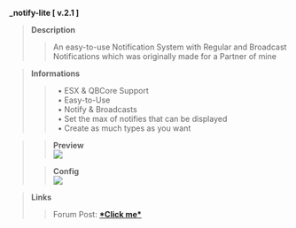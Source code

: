 <strong>_notify-lite [ v.2.1 ]</strong>

<blockquote>
<b>Description</b><br>
<blockquote>
An easy-to-use Notification System with Regular and Broadcast Notifications which was originally made for a Partner of mine</blockquote>
</blockquote>

<blockquote>
<b>Informations</b><br>
<blockquote>
‏‏‎ ‎‏‏‎‏‏‎ ‎•  ESX & QBCore Support<br>
‏‏‎ ‎‏‏‎‏‏‎ ‎•  Easy-to-Use<br>
‏‏‎ ‎‏‏‎‏‏‎ ‎•  Notify & Broadcasts<br>
‏‏‎ ‎‏‏‎‏‏‎ ‎•  Set the max of notifies that can be displayed<br>
‏‏‎ ‎‏‏‎‏‏‎ ‎•  Create as much types as you want<br>
</blockquote>
</blockquote>

<blockquote>

>**Preview**<br>
>![](https://media.discordapp.net/attachments/725329625919782962/1215371327796547594/Screenshot_2024-03-05_203640.png?ex=65fc81c1&is=65ea0cc1&hm=a1d3bca8c5e47b1ed612f107b2482df1ecf75aa7df2ef7bde84a4b15a51531ea&=&format=webp&quality=lossless&width=1046&height=588)

>**Config**<br>
>![](https://media.discordapp.net/attachments/725329625919782962/1215596676757196800/code.png?ex=65fd53a0&is=65eadea0&hm=9203c554c3c5096b3f6d47c035cc54b7495b8382df5bad6c4d075d9cdf40b604&=&format=webp&quality=lossless&width=321&height=588)
</blockquote>

> **Links**
>> Forum Post: **[\*Click me\*](https://forum.cfx.re/t/release-qbcore-notify-lite-an-easy-to-use-notification-system/5216044)**
